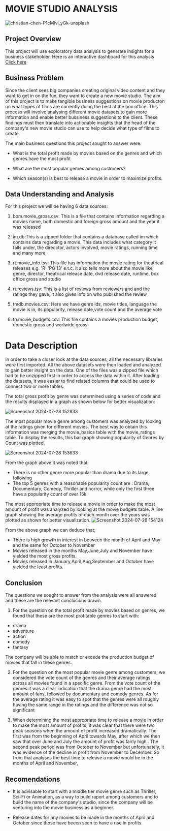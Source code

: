 # MOVIE STUDIO ANALYSIS

![christian-chen-P1cMlvl_yGk-unsplash](https://github.com/user-attachments/assets/8b7ba4d9-de1e-4ddd-a04c-361e5f66edee)


## Project Overview
This project will use exploratory data analysis to generate insights for a business stakeholder.
Here is an interactive dashboard for this analysis [Click here](https://public.tableau.com/views/MoviesRecommendationAnalysis/MovieRecommendationAnalysis?:language=en-US&publish=yes&:sid=&:redirect=auth&:display_count=n&:origin=viz_share_link)
## Business Problem

Since the client sees big companies creating original video content and they want to get in on the fun, they want to create a new movie studio. 
The aim of this project is to make tangible business suggestions on movie producton on what types of films are currently doing the best at the box office. This process will involve analysing different movie datasets to gain more information and enable better bussiness suggestions to the client. These findings must then translate  into actionable insights that the head of the company's new movie studio can use to help decide what type of films to create.

The main business questions this project sought to answer were:
 * What is the total profit made by movies based on the genres and which genres have the most profit

 * What are the most popular genres among customers?
 * Which season(s) is best to release a movie in order to maximize profits.

 ## Data Understanding and Analysis
 For this project we will be having 6 data sources:

1. bom.movie_gross.csv: This is a file that contains information regarding a movies name, both domestic and foreign gross amount and the year it was released

2. im.db:This is a zipped folder that contains a database called im which contains data regarding a movie. This data includes what category it falls under, the direcctor, actors involved, movie ratings, running time and many more

3. rt.movie_info.tsv: This file has information the movie rating for theatrical releases e.g. 'R' 'PG 13' e.t.c. it also tells more about the movie like genre, director, theatrical release date, dvd release date, runtime, box office gross and studio
4. rt.reviews.tsv: This is a list of reviews from reviewers and and the ratings they gave, it also gives info on who published the review

5. tmdb.movies.csv: Here we have genre ids, movie titles, language the movie is in, its popularity, release date,vote count and the average vote

6. tn.movie_budgets.csv: This file contains a movies production budget, domestic gross and worlwide gross

# Data Description
In order to take a closer look at the data sources, all the necessary libraries were first imported. All the above datasets were then loaded  and analyzed to gain better insight on the data. One of the files was a zipped file which had to be unzipped first in order to access the data within it.
After loading the datasets, it was easier to find related columns that could be used to connect two or more tables.

The total gross profit by genre was determined using a series of code and the results displayed in a graph as shown below for better visualization:

![Screenshot 2024-07-28 152833](https://github.com/user-attachments/assets/b860cbb0-3770-4b52-8c2b-81b3ae7e98be)

The most popular movie genre among customers was analyzed by looking at the ratings given for different movies. The best way to obtain this information was merging the movie_basics table with the movie_ratings table. To display the results, this bar graph showing popularity of Genres by Count was plotted. 

![Screenshot 2024-07-28 153633](https://github.com/user-attachments/assets/57d1d0bf-2b0a-4582-822c-44baebbfe380)

From the graph above it was noted that:
* There is no other genre more popular than drama due to its large following
* The top 5 genres with a reasonable popularity count are : Drama, Documentary, Comedy, Thriller and horror, while only the first three have a popularity count of over 15k

The most appropriate time to release a movie in order to make the most amount of profit was analyzed by looking at the movie budgets table. A line graph showing the average profits of each month over the years was plotted as shown for better visualization.
![Screenshot 2024-07-28 154124](https://github.com/user-attachments/assets/88bb3a3d-d9a3-41ea-a2c0-8f43004e1cbb)

From the above graph we can deduce that;
* There is high growth in interest in between the month of April and May and the same for October to November
* Movies released in the months May,June,July and November have yielded the most gross profits.
* Movies released in January,April,Aug,September and October have yielded the least profits.


## Conclusion
The questions we sought to answer from the analysis were all answered and these are the relevant conclusions drawn. 
1. For the question on the total profit made by movies based on genres, we found that these are the most profitable genres to start with:
* drama
* adventure
* action
* comedy
* fantasy

The company will be able to match or excede the production budget of movies that fall in these genres.

 2. For the question on the most popular movie genre among customers, we considered the vote count of the genres and their average ratings across all movies found in a specific genre. From the vote count of the genres it was a clear indication that the drama genre had the most amount of fans, followed by documentary and comedy genres. As for the average rating it was easy to spot that the genres were all roughly having the same range in the ratings and the difference was not so significant

3. When determining the most appropriate time to release a movie in order to make the most amount of profits, it was clear that there were two peak seasons when the amount of profit increased dramatically. The first was from the beginning of April towards May, after which we then saw that over June and July the amount of profit was fairly high . The second peak period was from October to November but unfortunately, it was evidence of the decline in profit from November to December. So from that analyses the best time to release a movie would be in the months of April and November,

## Recomendations
* It is advisable to start with a middle tier movie genre such as Thriller, Sci-Fi or Animation, as a way to build raport among customers and to build the name of the company's studio, since the company will be venturing into the movie business as a beginner. 

* Release dates for any movies to be made in the months of April and October since those have beeen seen to have a rise in profits.
